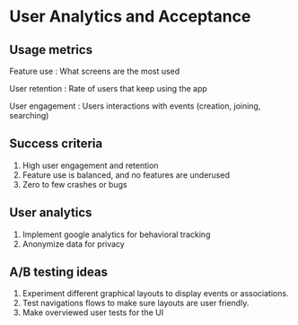 # User Analytics and Acceptance

## Usage metrics

Feature use : What screens are the most used

User retention : Rate of users that keep using the app

User engagement : Users interactions with events (creation, joining, searching)

## Success criteria

1.	High user engagement and retention
2.	Feature use is balanced, and no features are underused
3.	Zero to few crashes or bugs

## User analytics

1.	Implement google analytics for behavioral tracking
2.	Anonymize data for privacy

## A/B testing ideas

1.	Experiment different graphical layouts to display events or associations.
2.	Test navigations flows to make sure layouts are user friendly.
3.	Make overviewed user tests for the UI
